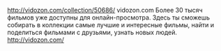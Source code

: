 http://vidozon.com/collection/50686/
vidozon.com Более 30 тысяч фильмов уже доступны для онлайн-просмотра. Здесь ты сможешь собирать в коллекции самые лучшие и интересные фильмы, найти и поделиться фильмами с друзьями, узнать новых людей.
http://vidozon.com/
